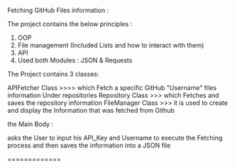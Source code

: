 Fetching GitHub Files information : 

The project contains the below principles :
 
1) OOP
2) File management (Included Lists and how to interact with them)
3) API
4) Used both Modules : JSON & Requests

The Project contains 3 classes:

APIFetcher Class >>>> which Fetch a specific GitHub "Username" files information Under repositories
Repository Class >>> which Fetches and saves the repository information 
FileManager Class >>> it is used to create and display the Information that was fetched from Github


the Main Body :

asks the User to input his API_Key and Username to execute the Fetching process and then saves the information into a JSON file 

=============
